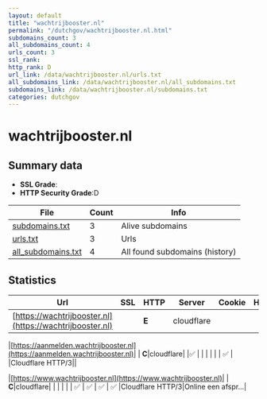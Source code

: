 ```yaml
---
layout: default
title: "wachtrijbooster.nl"
permalink: "/dutchgov/wachtrijbooster.nl.html"
subdomains_count: 3
all_subdomains_count: 4
urls_count: 3
ssl_rank: 
http_rank: D
url_link: /data/wachtrijbooster.nl/urls.txt
all_subdomains_link: /data/wachtrijbooster.nl/all_subdomains.txt
subdomains_link: /data/wachtrijbooster.nl/subdomains.txt
categories: dutchgov
---
```



# wachtrijbooster.nl
## Summary data


 - **SSL Grade**:
 - **HTTP Security Grade**:D


| File       | Count | Info |
|------------|-------|------|
|[subdomains.txt](/data/wachtrijbooster.nl/subdomains.txt)|3|Alive subdomains|
|[urls.txt](/data/wachtrijbooster.nl/urls.txt)|3|Urls|
|[all_subdomains.txt](/data/wachtrijbooster.nl/all_subdomains.txt)|4|All found subdomains (history)|


## Statistics


| Url | SSL | HTTP | Server | Cookie | HSTS | CORS | CTO | CSP | XFO | XXP | RP |FP| Tech |Title |
|--------|-------|-------|------|------|------|------|------|------|------|------|------|------|------|------|
|[https://wachtrijbooster.nl](https://wachtrijbooster.nl)| | **E**|cloudflare| | | | | | :white_check_mark: | | :white_check_mark: | |Cloudflare HTTP/3|Attention Requir...|


|[https://aanmelden.wachtrijbooster.nl](https://aanmelden.wachtrijbooster.nl)| | **C**|cloudflare| |:white_check_mark: | | | | | | :white_check_mark: | |Cloudflare HTTP/3||


|[https://www.wachtrijbooster.nl](https://www.wachtrijbooster.nl)| | **C**|cloudflare| | | | | | :white_check_mark: | :white_check_mark: | :white_check_mark: | :white_check_mark: |Cloudflare HTTP/3|Online een afspr...|

